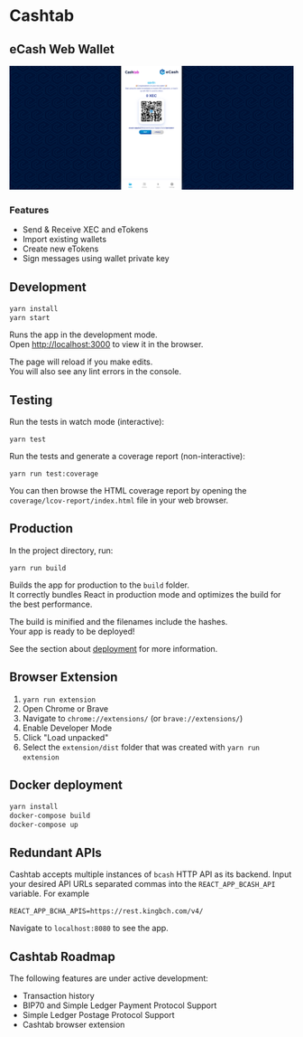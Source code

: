 # Cashtab

## eCash Web Wallet

![CashAppHome](./screenshots/ss-readme.png)

### Features

-   Send & Receive XEC and eTokens
-   Import existing wallets
-   Create new eTokens
-   Sign messages using wallet private key

## Development

```
yarn install
yarn start
```

Runs the app in the development mode.<br>
Open [http://localhost:3000](http://localhost:3000) to view it in the browser.

The page will reload if you make edits.<br>
You will also see any lint errors in the console.

## Testing

Run the tests in watch mode (interactive):

```
yarn test
```

Run the tests and generate a coverage report (non-interactive):

```
yarn run test:coverage
```

You can then browse the HTML coverage report by opening the
`coverage/lcov-report/index.html` file in your web browser.

## Production

In the project directory, run:

```
yarn run build
```

Builds the app for production to the `build` folder.<br>
It correctly bundles React in production mode and optimizes the build for the best performance.

The build is minified and the filenames include the hashes.<br>
Your app is ready to be deployed!

See the section about [deployment](https://facebook.github.io/create-react-app/docs/deployment) for more information.

## Browser Extension

1. `yarn run extension`
2. Open Chrome or Brave
3. Navigate to `chrome://extensions/` (or `brave://extensions/`)
4. Enable Developer Mode
5. Click "Load unpacked"
6. Select the `extension/dist` folder that was created with `yarn run extension`

## Docker deployment

```
yarn install
docker-compose build
docker-compose up
```

## Redundant APIs

Cashtab accepts multiple instances of `bcash` HTTP API as its backend. Input your desired API URLs separated commas into the `REACT_APP_BCASH_API` variable. For example

```
REACT_APP_BCHA_APIS=https://rest.kingbch.com/v4/
```

Navigate to `localhost:8080` to see the app.

## Cashtab Roadmap

The following features are under active development:

-   Transaction history
-   BIP70 and Simple Ledger Payment Protocol Support
-   Simple Ledger Postage Protocol Support
-   Cashtab browser extension
